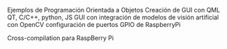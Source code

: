 Ejemplos de Programación Orientada a Objetos 
Creación de GUI con QML QT, C/C++, python, JS
GUI con integración de modelos de visión artificial con OpenCV
configuración de puertos GPIO de RaspberryPi

Cross-compilation para RaspBerry Pi
